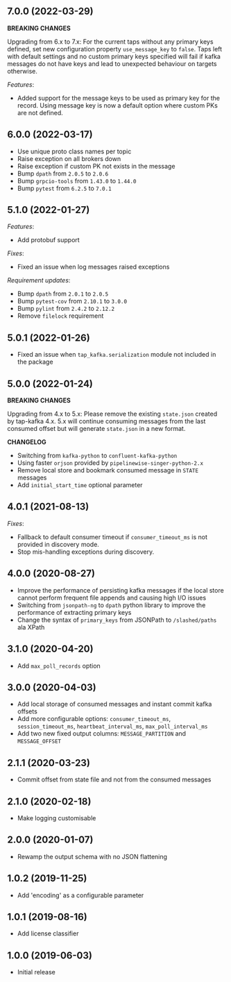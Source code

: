 7.0.0 (2022-03-29)
------------------
**BREAKING CHANGES**

Upgrading from 6.x to 7.x: For the current taps without any primary keys defined, set new configuration property `use_message_key` to `false`. Taps left with default settings and no custom primary keys specified will fail if kafka messages do not have keys and lead to unexpected behaviour on targets otherwise.

*Features*:
- Added support for the message keys to be used as primary key for the record. Using message key is now a default option where custom PKs are not defined.

6.0.0 (2022-03-17)
------------------

- Use unique proto class names per topic
- Raise exception on all brokers down
- Raise exception if custom PK not exists in the message
- Bump `dpath` from `2.0.5` to `2.0.6`
- Bump `grpcio-tools` from `1.43.0` to `1.44.0`
- Bump `pytest` from `6.2.5` to `7.0.1`

5.1.0 (2022-01-27)
------------------
*Features*:
  - Add protobuf support

*Fixes*:
  - Fixed an issue when log messages raised exceptions

*Requirement updates*:
  - Bump `dpath` from `2.0.1` to `2.0.5`
  - Bump `pytest-cov` from `2.10.1` to `3.0.0`
  - Bump `pylint` from `2.4.2` to `2.12.2`
  - Remove `filelock` requirement

5.0.1 (2022-01-26)
------------------

- Fixed an issue when `tap_kafka.serialization` module not included in the package

5.0.0 (2022-01-24)
------------------
**BREAKING CHANGES**

Upgrading from 4.x to 5.x: Please remove the existing `state.json` created by tap-kafka 4.x.
5.x will continue consuming messages from the last consumed offset but will generate `state.json` in a new format.

**CHANGELOG**
- Switching from `kafka-python` to `confluent-kafka-python`
- Using faster `orjson` provided by `pipelinewise-singer-python-2.x`
- Remove local store and bookmark consumed message in `STATE` messages
- Add `initial_start_time` optional parameter

4.0.1 (2021-08-13)
------------------
*Fixes*:
  * Fallback to default consumer timeout if `consumer_timeout_ms` is not provided in discovery mode.
  * Stop mis-handling exceptions during discovery.

4.0.0 (2020-08-27)
-------------------

- Improve the performance of persisting kafka messages if the local store cannot perform frequent file appends and causing high I/O issues   
- Switching from `jsonpath-ng` to `dpath` python library to improve the performance of extracting primary keys
- Change the syntax of `primary_keys` from JSONPath to `/slashed/paths` ala XPath

3.1.0 (2020-04-20)
-------------------

- Add `max_poll_records` option

3.0.0 (2020-04-03)
-------------------

- Add local storage of consumed messages and instant commit kafka offsets
- Add more configurable options: `consumer_timeout_ms`, `session_timeout_ms`, `heartbeat_interval_ms`, `max_poll_interval_ms`
- Add two new fixed output columns: `MESSAGE_PARTITION` and `MESSAGE_OFFSET`

2.1.1 (2020-03-23)
-------------------

- Commit offset from state file and not from the consumed messages

2.1.0 (2020-02-18)
-------------------

- Make logging customisable

2.0.0 (2020-01-07)
-------------------

- Rewamp the output schema with no JSON flattening

1.0.2 (2019-11-25)
-------------------

- Add 'encoding' as a configurable parameter

1.0.1 (2019-08-16)
-------------------

- Add license classifier

1.0.0 (2019-06-03)
-------------------

- Initial release
